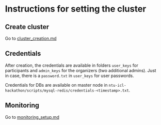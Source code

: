 # Instructions for setting the cluster

## Create cluster

Go to [cluster_creation.md](cluster_creation.md)

## Credentials

After creation, the credentials are available in folders `user_keys` for participants and `admin_keys` for the organizers (two additional admins). Just in case, there is a `password.txt` in `user_keys` for user passwords.

Credentials for DBs are available on master node in `ntu-icl-hackathon/scripts/mysql-redis/credentials-<timestamp>.txt`.

## Monitoring

Go to [monitoring_setup.md](monitoring_setup.md)
